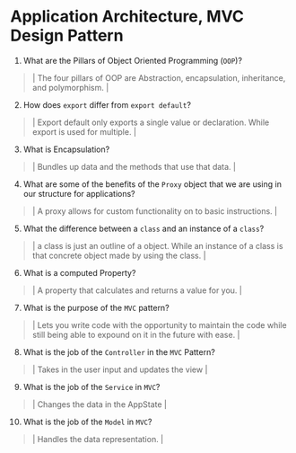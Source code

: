 # Application Architecture, MVC Design Pattern
01. What are the Pillars of Object Oriented Programming (`OOP`)?
  
  > | The four pillars of OOP are Abstraction, encapsulation, inheritance, and polymorphism. |

02. How does `export` differ from `export default`?
  
  > | Export default only exports a single value or declaration. While export is used for multiple. |

03. What is Encapsulation?
  
  > | Bundles up data and the methods that use that data. |

04. What are some of the benefits of the `Proxy` object that we are using in our structure for applications?
  
  > | A proxy allows for custom functionality on to basic instructions. |

05. What the difference between a `class` and an instance of a `class`?
  
  > | a class is just an outline of a object. While an instance of a class is that concrete object made by using the class. |

06. What is a computed Property?
  
  > | A property that calculates and returns a value for you. |

07. What is the purpose of the `MVC` pattern?
  
  > | Lets you write code with the opportunity to maintain the code while still being able to expound on it in the future with ease. |

08. What is the job of the `Controller` in the `MVC` Pattern?
  
  > | Takes in the user input and updates the view |

09. What is the job of the `Service` in `MVC`?
  
  > | Changes the data in the AppState |

10. What is the job of the `Model` in `MVC`?
  
  > | Handles the data representation. |
